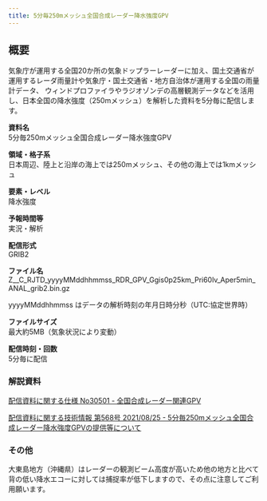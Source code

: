 ```yaml
---
title: 5分毎250mメッシュ全国合成レーダー降水強度GPV
---
```


## 概要
気象庁が運用する全国20か所の気象ドップラーレーダーに加え、国土交通省が運用するレーダ雨量計や気象庁・国土交通省・地方自治体が運用する全国の雨量計データ、
ウィンドプロファイラやラジオゾンデの高層観測データなどを活用し、日本全国の降水強度（250mメッシュ）を解析した資料を5分毎に配信します。

**資料名** <br/>
5分毎250mメッシュ全国合成レーダー降水強度GPV

**領域・格子系** <br/>
日本周辺、陸上と沿岸の海上では250mメッシュ、その他の海上では1kmメッシュ

**要素・レベル** <br/>
降水強度

**予報時間等** <br/>
実況・解析

**配信形式** <br/>
GRIB2

**ファイル名** <br/>
Z__C_RJTD_yyyyMMddhhmmss_RDR_GPV_Ggis0p25km_Pri60lv_Aper5min_ANAL_grib2.bin.gz

yyyyMMddhhmmss はデータの解析時刻の年月日時分秒（UTC:協定世界時）

**ファイルサイズ** <br/>
最大約5MB（気象状況により変動）

**配信時刻・回数** <br/>
5分毎に配信

### 解説資料
[配信資料に関する仕様 No30501 - 全国合成レーダー関連GPV](https://www.data.jma.go.jp/suishin/shiyou/pdf/no13701)


[配信資料に関する技術情報 第568号 2021/08/25 - 5分毎250mメッシュ全国合成レーダー降水強度GPVの提供等について](https://dmdata.jp/docs/jma/technical/568.pdf)

### その他
大東島地方（沖縄県）はレーダーの観測ビーム高度が高いため他の地方と比べて背の低い降水エコーに対しては捕捉率が低下しますので、その点に注意してご利用願います。
